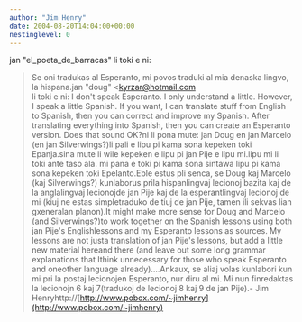 ```yaml
---
author: "Jim Henry"
date: 2004-08-20T14:04:00+00:00
nestinglevel: 0
---
```

jan "el\_poeta\_de\_barracas" li toki e ni:
>Se oni tradukas al Esperanto, mi povos traduki al mia denaska
>lingvo, la hispana.jan "doug" <[kyrzar@hotmail.com](mailto://kyrzar@hotmail.com)\
> li toki e ni:
>I don't speak Esperanto. I only understand a little. However, I
>speak a little Spanish. If you want, I can translate stuff from
>English to Spanish, then you can correct and improve my Spanish.
>After translating everything into Spanish, then you can create an
>Esperanto version. Does that sound OK?ni li pona mute: jan Doug en jan Marcelo (en jan Silverwings?)li pali e lipu pi kama sona kepeken toki Epanja.sina mute li wile kepeken e lipu pi jan Pije e lipu mi.lipu mi li toki ante taso ala. mi pana e toki pi kama sona sintawa lipu pi kama sona kepeken toki Epelanto.Eble estus pli senca, se Doug kaj Marcelo (kaj Silverwings?) kunlaborus prila hispanlingvaj lecionoj bazita kaj de la anglalingvaj lecionojde jan Pije kaj de la esperantlingvaj lecionoj de mi (kiuj ne estas simpletraduko de tiuj de jan Pije, tamen ili sekvas lian gxeneralan planon).It might make more sense for Doug and Marcelo (and Silverwings?)to work together on the Spanish lessons using both jan Pije's Englishlessons and my Esperanto lessons as sources. My lessons are not justa translation of jan Pije's lessons, but add a little new material hereand there (and leave out some long grammar explanations that Ithink unnecessary for those who speak Esperanto and oneother language already)....Ankaux, se aliaj volas kunlabori kun mi pri la postaj lecionojen Esperanto, nur diru al mi. Mi nun finredaktas la lecionojn 6 kaj 7(tradukoj de lecionoj 8 kaj 9 de jan Pije).- Jim Henryhttp://[http://www.pobox.com/~jimhenry](http://www.pobox.com/~jimhenry)